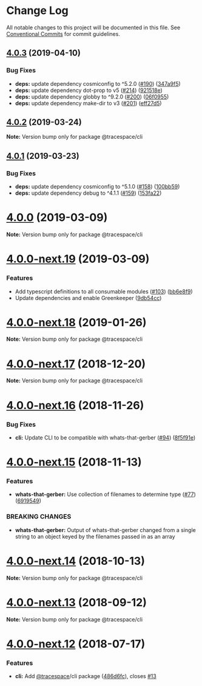 # Change Log

All notable changes to this project will be documented in this file.
See [Conventional Commits](https://conventionalcommits.org) for commit guidelines.

## [4.0.3](https://github.com/tracespace/tracespace/compare/v4.0.2...v4.0.3) (2019-04-10)


### Bug Fixes

* **deps:** update dependency cosmiconfig to ^5.2.0 ([#190](https://github.com/tracespace/tracespace/issues/190)) ([347a9f5](https://github.com/tracespace/tracespace/commit/347a9f5))
* **deps:** update dependency dot-prop to v5 ([#214](https://github.com/tracespace/tracespace/issues/214)) ([921518e](https://github.com/tracespace/tracespace/commit/921518e))
* **deps:** update dependency globby to ^9.2.0 ([#200](https://github.com/tracespace/tracespace/issues/200)) ([06f0955](https://github.com/tracespace/tracespace/commit/06f0955))
* **deps:** update dependency make-dir to v3 ([#201](https://github.com/tracespace/tracespace/issues/201)) ([eff27d5](https://github.com/tracespace/tracespace/commit/eff27d5))





## [4.0.2](https://github.com/tracespace/tracespace/compare/v4.0.1...v4.0.2) (2019-03-24)

**Note:** Version bump only for package @tracespace/cli





## [4.0.1](https://github.com/tracespace/tracespace/compare/v4.0.0...v4.0.1) (2019-03-23)


### Bug Fixes

* **deps:** update dependency cosmiconfig to ^5.1.0 ([#158](https://github.com/tracespace/tracespace/issues/158)) ([100bb59](https://github.com/tracespace/tracespace/commit/100bb59))
* **deps:** update dependency debug to ^4.1.1 ([#159](https://github.com/tracespace/tracespace/issues/159)) ([153fa22](https://github.com/tracespace/tracespace/commit/153fa22))





# [4.0.0](https://github.com/tracespace/tracespace/compare/v4.0.0-next.19...v4.0.0) (2019-03-09)

**Note:** Version bump only for package @tracespace/cli





# [4.0.0-next.19](https://github.com/tracespace/tracespace/compare/v4.0.0-next.18...v4.0.0-next.19) (2019-03-09)


### Features

* Add typescript definitions to all consumable modules ([#103](https://github.com/tracespace/tracespace/issues/103)) ([bb6e8f9](https://github.com/tracespace/tracespace/commit/bb6e8f9))
* Update dependencies and enable Greenkeeper ([9db54cc](https://github.com/tracespace/tracespace/commit/9db54cc))





# [4.0.0-next.18](https://github.com/tracespace/tracespace/compare/v4.0.0-next.17...v4.0.0-next.18) (2019-01-26)

**Note:** Version bump only for package @tracespace/cli





# [4.0.0-next.17](https://github.com/tracespace/tracespace/compare/v4.0.0-next.16...v4.0.0-next.17) (2018-12-20)

**Note:** Version bump only for package @tracespace/cli





# [4.0.0-next.16](https://github.com/tracespace/tracespace/compare/v4.0.0-next.15...v4.0.0-next.16) (2018-11-26)


### Bug Fixes

* **cli:** Update CLI to be compatible with whats-that-gerber ([#94](https://github.com/tracespace/tracespace/issues/94)) ([8f5f91e](https://github.com/tracespace/tracespace/commit/8f5f91e))





# [4.0.0-next.15](https://github.com/tracespace/tracespace/compare/v4.0.0-next.14...v4.0.0-next.15) (2018-11-13)


### Features

* **whats-that-gerber:** Use collection of filenames to determine type ([#77](https://github.com/tracespace/tracespace/issues/77)) ([6919549](https://github.com/tracespace/tracespace/commit/6919549))


### BREAKING CHANGES

* **whats-that-gerber:** Output of whats-that-gerber changed from a single string to an
object keyed by the filenames passed in as an array





<a name="4.0.0-next.14"></a>
# [4.0.0-next.14](https://github.com/tracespace/tracespace/compare/v4.0.0-next.13...v4.0.0-next.14) (2018-10-13)

**Note:** Version bump only for package @tracespace/cli





<a name="4.0.0-next.13"></a>
# [4.0.0-next.13](https://github.com/tracespace/tracespace/compare/v4.0.0-next.12...v4.0.0-next.13) (2018-09-12)

**Note:** Version bump only for package @tracespace/cli





<a name="4.0.0-next.12"></a>
# [4.0.0-next.12](https://github.com/tracespace/tracespace/compare/v4.0.0-next.11...v4.0.0-next.12) (2018-07-17)


### Features

* **cli:** Add [@tracespace](https://github.com/tracespace)/cli package ([486d6fc](https://github.com/tracespace/tracespace/commit/486d6fc)), closes [#13](https://github.com/tracespace/tracespace/issues/13)
